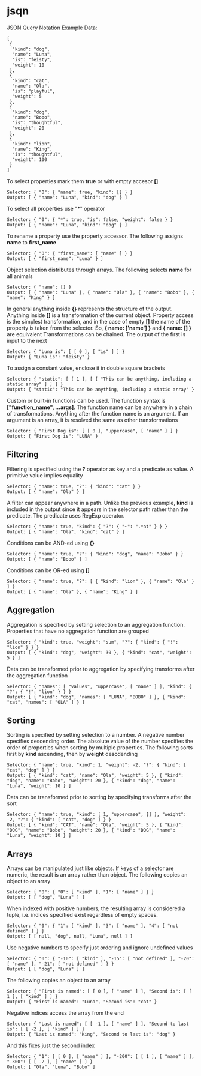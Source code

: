 # jsqn
JSON Query Notation
Example Data: 
```
[
 {
  "kind": "dog",
  "name": "Luna",
  "is": "feisty",
  "weight": 10
 },
 {
  "kind": "cat",
  "name": "Ola",
  "is": "playful",
  "weight": 5
 },
 {
  "kind": "dog",
  "name": "Bobo",
  "is": "thoughtful",
  "weight": 20
 },
 {
  "kind": "lion",
  "name": "King",
  "is": "thoughtful",
  "weight": 100
 }
]
```
To select properties mark them **true** or with empty accesor **[]**
```
Selector: { "0": { "name": true, "kind": [] } }
Output: [ { "name": "Luna", "kind": "dog" } ]
```
To select all properties use "*" operator
```
Selector: { "0": { "*": true, "is": false, "weight": false } }
Output: [ { "name": "Luna", "kind": "dog" } ]
```
To rename a property use the property accessor. The following assigns **name** to **first_name**
```
Selector: { "0": { "first_name": [ "name" ] } }
Output: [ { "first_name": "Luna" } ]
```
Object selection distributes through arrays. The following selects **name** for all animals
```
Selector: { "name": [] }
Output: [ { "name": "Luna" }, { "name": "Ola" }, { "name": "Bobo" }, { "name": "King" } ]
```
In general anything inside **{}** represents the structure of the output. Anything inside **[]** is a transformation of the current object. Property access is the simplest transformation, and in the case of empty **[]** the name of the property is taken from the selector. So, **{ name: ['name'] }** and **{ name: [] }** are equivalent
Transformations can be chained. The output of the first is input to the next
```
Selector: { "Luna is": [ [ 0 ], [ "is" ] ] }
Output: { "Luna is": "feisty" }
```
To assign a constant value, enclose it in double square brackets
```
Selector: { "static": [ [ 1 ], [ [ "This can be anything, including a static array" ] ] ] }
Output: { "static": "This can be anything, including a static array" }
```
Custom or built-in functions can be used. The function syntax is **["function_name", ...args]**. The function name can be anywhere in a chain of transformations. Anything after the function name is an argument. If an argument is an array, it is resolved the same as other transformations
```
Selector: { "First Dog is": [ [ 0 ], "uppercase", [ "name" ] ] }
Output: { "First Dog is": "LUNA" }
```
## Filtering
Filtering is specified using the **?** operator as key and a predicate as value. A primitive value implies equality
```
Selector: { "name": true, "?": { "kind": "cat" } }
Output: [ { "name": "Ola" } ]
```
A filter can appear anywhere in a path. Unlike the previous example, **kind** is included in the output since it appears in the selector path rather than the predicate. The predicate uses RegExp operator.
```
Selector: { "name": true, "kind": { "?": { "~": ".*at" } } }
Output: [ { "name": "Ola", "kind": "cat" } ]
```
Conditions can be AND-ed using **{}**
```
Selector: { "name": true, "?": { "kind": "dog", "name": "Bobo" } }
Output: [ { "name": "Bobo" } ]
```
Conditions can be OR-ed using **[]**
```
Selector: { "name": true, "?": [ { "kind": "lion" }, { "name": "Ola" } ] }
Output: [ { "name": "Ola" }, { "name": "King" } ]
```
## Aggregation
Aggregation is specified by setting selection to an aggregation function. Properties that have no aggregation function are grouped
```
Selector: { "kind": true, "weight": "sum", "?": { "kind": { "!": "lion" } } }
Output: [ { "kind": "dog", "weight": 30 }, { "kind": "cat", "weight": 5 } ]
```
Data can be transformed prior to aggregation by specifying transforms after the aggregation function
```
Selector: { "names": [ "values", "uppercase", [ "name" ] ], "kind": { "?": { "!": "lion" } } }
Output: [ { "kind": "dog", "names": [ "LUNA", "BOBO" ] }, { "kind": "cat", "names": [ "OLA" ] } ]
```
## Sorting
Sorting is specified by setting selection to a number. A negative number specifies descending order. The absolute value of the number specifies the order of properties when sorting by multiple properties. The following sorts first by **kind** ascending, then by **weight** descdending 
```
Selector: { "name": true, "kind": 1, "weight": -2, "?": { "kind": [ "cat", "dog" ] } }
Output: [ { "kind": "cat", "name": "Ola", "weight": 5 }, { "kind": "dog", "name": "Bobo", "weight": 20 }, { "kind": "dog", "name": "Luna", "weight": 10 } ]
```
Data can be transformed prior to sorting by specifying transforms after the sort
```
Selector: { "name": true, "kind": [ 1, "uppercase", [] ], "weight": -2, "?": { "kind": [ "cat", "dog" ] } }
Output: [ { "kind": "CAT", "name": "Ola", "weight": 5 }, { "kind": "DOG", "name": "Bobo", "weight": 20 }, { "kind": "DOG", "name": "Luna", "weight": 10 } ]
```
## Arrays
Arrays can be manipulated just like objects. If keys of a selector are numeric, the result is an array rather than object. The following copies an object to an array
```
Selector: { "0": { "0": [ "kind" ], "1": [ "name" ] } }
Output: [ [ "dog", "Luna" ] ]
```
When indexed with positive numbers, the resulting array is considered a tuple, i.e. indices specified exist regardless of empty spaces.
```
Selector: { "0": { "1": [ "kind" ], "3": [ "name" ], "4": [ "not defined" ] } }
Output: [ [ null, "dog", null, "Luna", null ] ]
```
Use negative numbers to specify just ordering and ignore undefined values
```
Selector: { "0": { "-10": [ "kind" ], "-15": [ "not defined" ], "-20": [ "name" ], "-21": [ "not defined" ] } }
Output: [ [ "dog", "Luna" ] ]
```
The following copies an object to an array
```
Selector: { "First is named": [ [ 0 ], [ "name" ] ], "Second is": [ [ 1 ], [ "kind" ] ] }
Output: { "First is named": "Luna", "Second is": "cat" }
```
Negative indices access the array from the end
```
Selector: { "Last is named": [ [ -1 ], [ "name" ] ], "Second to last is": [ [ -2 ], [ "kind" ] ] }
Output: { "Last is named": "King", "Second to last is": "dog" }
```
And this fixes just the second index
```
Selector: { "1": [ [ 0 ], [ "name" ] ], "-200": [ [ 1 ], [ "name" ] ], "-300": [ [ -2 ], [ "name" ] ] }
Output: [ "Ola", "Luna", "Bobo" ]
```